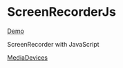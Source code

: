 # ScreenRecorderJs

[Demo](https://msfpt.github.io/ScreenRecorderJs/)

ScreenRecorder with JavaScript

[MediaDevices](https://developer.mozilla.org/en-US/docs/Web/API/MediaDevices/getDisplayMedia)
